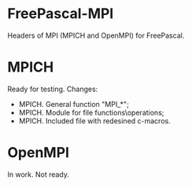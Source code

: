 # FreePascal-MPI
Headers of MPI (MPICH and OpenMPI) for FreePascal.

# MPICH
Ready for testing.
Changes:
- MPICH. General function "MPI_*";
- MPICH. Module for file functions\operations;
- MPICH. Included file with redesined c-macros.

# OpenMPI
In work. Not ready.
